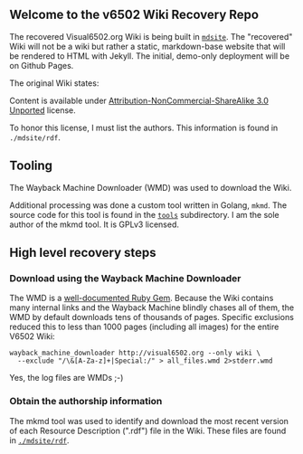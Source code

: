 ## Welcome to the v6502 Wiki Recovery Repo

The recovered Visual6502.org Wiki is being built in [`mdsite`](./mdsite).
The "recovered" Wiki will not be a wiki but rather a static, markdown-base website
that will be rendered to HTML with Jekyll. The initial, demo-only deployment will
be on Github Pages.

The original Wiki states:

Content is available under [Attribution-NonCommercial-ShareAlike 3.0 Unported](https://web.archive.org/web/20210405071423/http://creativecommons.org/licenses/by-nc-sa/3.0/) license.

To honor this license, I must list the authors.
This information is found in `./mdsite/rdf`.

## Tooling

The Wayback Machine Downloader (WMD) was used to download the Wiki.

Additional processing was done a custom tool written in Golang, `mkmd`.
The source code for this tool is found in the [`tools`](./tools) subdirectory.
I am the sole author of the mkmd tool. It is GPLv3 licensed.

## High level recovery steps

### Download using the Wayback Machine Downloader

The WMD is a [well-documented Ruby Gem](https://github.com/hartator/wayback-machine-downloader).
Because the Wiki contains many internal links and the Wayback Machine blindly chases all of them,
the WMD by default downloads tens of thousands of pages. Specific exclusions reduced this to less
than 1000 pages (including all images) for the entire V6502 Wiki:
```
wayback_machine_downloader http://visual6502.org --only wiki \
  --exclude "/\&[A-Za-z]+|Special:/" > all_files.wmd 2>stderr.wmd
```
Yes, the log files are WMDs ;-)

### Obtain the authorship information

The mkmd tool was used to identify and download the most recent version
of each Resource Description (".rdf") file in the Wiki.
These files are found in [`./mdsite/rdf`](./mdsite/rdf).

